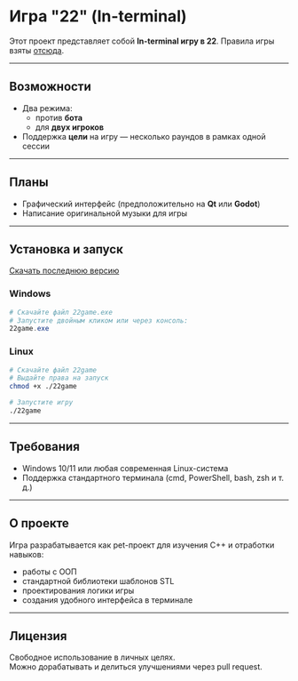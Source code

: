 # Игра "22" (In-terminal)

Этот проект представляет собой **In-terminal игру в 22**.
Правила игры взяты [отсюда](https://vk.com/@22xgame-22-spb-pravila-igry).

---

## Возможности
- Два режима:
  - против **бота**
  - для **двух игроков**
- Поддержка **цели** на игру — несколько раундов в рамках одной сессии

---

## Планы
- Графический интерфейс (предположительно на **Qt** или **Godot**)
- Написание оригинальной музыки для игры

---

## Установка и запуск

[Скачать последнюю версию](https://github.com/username/22game/Matvei30415/latest)

### Windows
```powershell
# Скачайте файл 22game.exe
# Запустите двойным кликом или через консоль:
22game.exe
```

### Linux

```bash
# Скачайте файл 22game
# Выдайте права на запуск
chmod +x ./22game

# Запустите игру
./22game
```

---

## Требования
- Windows 10/11 или любая современная Linux-система
- Поддержка стандартного терминала (cmd, PowerShell, bash, zsh и т. д.)

---

## О проекте
Игра разрабатывается как pet-проект для изучения C++ и отработки навыков:
- работы с ООП
- стандартной библиотеки шаблонов STL
- проектирования логики игры
- создания удобного интерфейса в терминале

---

## Лицензия
Свободное использование в личных целях.  
Можно дорабатывать и делиться улучшениями через pull request.